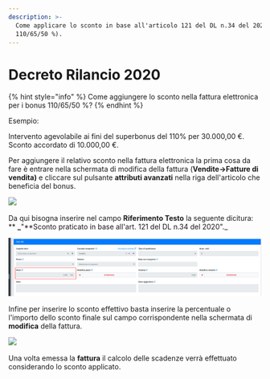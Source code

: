 ```yaml
---
description: >-
  Come applicare lo sconto in base all'articolo 121 del DL n.34 del 2020 (bonus
  110/65/50 %).
---
```


# Decreto Rilancio 2020

{% hint style="info" %}
Come aggiungere lo sconto nella fattura elettronica per i bonus 110/65/50 %?
{% endhint %}

Esempio:

Intervento agevolabile ai fini del superbonus del 110% per 30.000,00 €.\
Sconto accordato di 10.000,00 €.

Per aggiungere il relativo sconto nella fattura elettronica  la prima cosa da fare è entrare nella schermata di modifica della fattura (**Vendite->Fatture di vendita)** e cliccare sul pulsante **attributi avanzati** nella riga dell'articolo che beneficia del bonus.

![](https://firebasestorage.googleapis.com/v0/b/gitbook-x-prod.appspot.com/o/spaces%2F-LZJeLg23eVDvrCv74U7-887967055%2Fuploads%2FZyAAZNgqMqqqxxE2ru8j%2Ffile.png?alt=media)

Da qui bisogna inserire nel campo **Riferimento Testo** la seguente dicitura: ** **_**"**Sconto praticato in base all'art. 121 del DL n.34 del 2020"._

![](../../.gitbook/assets/immagine.png)

Infine per inserire lo sconto effettivo basta inserire la percentuale o l'importo dello sconto finale sul campo corrispondente nella schermata di **modifica** della fattura.

![](https://firebasestorage.googleapis.com/v0/b/gitbook-x-prod.appspot.com/o/spaces%2F-LZJeLg23eVDvrCv74U7-887967055%2Fuploads%2FDNGJpcw3cvUsBjT9Cl6H%2Ffile.png?alt=media)

Una volta emessa la **fattura** il calcolo delle scadenze verrà effettuato considerando lo sconto applicato.
